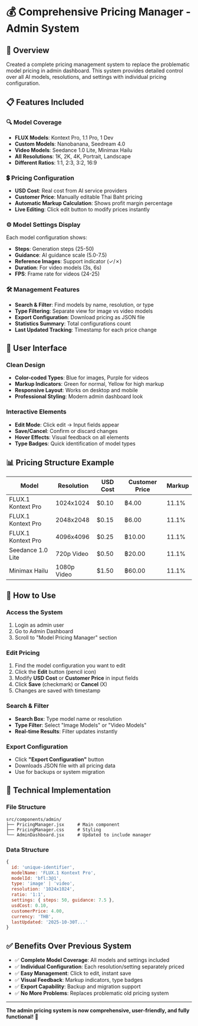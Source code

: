 # 💰 **Comprehensive Pricing Manager - Admin System**

## 🎯 **Overview**
Created a complete pricing management system to replace the problematic model pricing in admin dashboard. This system provides detailed control over all AI models, resolutions, and settings with individual pricing configuration.

## 📋 **Features Included**

### **🔍 Model Coverage**
- **FLUX Models**: Kontext Pro, 1.1 Pro, 1 Dev
- **Custom Models**: Nanobanana, Seedream 4.0
- **Video Models**: Seedance 1.0 Lite, Minimax Hailu
- **All Resolutions**: 1K, 2K, 4K, Portrait, Landscape
- **Different Ratios**: 1:1, 2:3, 3:2, 16:9

### **💲 Pricing Configuration**
- **USD Cost**: Real cost from AI service providers
- **Customer Price**: Manually editable Thai Baht pricing
- **Automatic Markup Calculation**: Shows profit margin percentage
- **Live Editing**: Click edit button to modify prices instantly

### **⚙️ Model Settings Display**
Each model configuration shows:
- **Steps**: Generation steps (25-50)
- **Guidance**: AI guidance scale (5.0-7.5)
- **Reference Images**: Support indicator (✓/✗)
- **Duration**: For video models (3s, 6s)
- **FPS**: Frame rate for videos (24-25)

### **🛠️ Management Features**
- **Search & Filter**: Find models by name, resolution, or type
- **Type Filtering**: Separate view for image vs video models
- **Export Configuration**: Download pricing as JSON file
- **Statistics Summary**: Total configurations count
- **Last Updated Tracking**: Timestamp for each price change

## 🎨 **User Interface**

### **Clean Design**
- **Color-coded Types**: Blue for images, Purple for videos
- **Markup Indicators**: Green for normal, Yellow for high markup
- **Responsive Layout**: Works on desktop and mobile
- **Professional Styling**: Modern admin dashboard look

### **Interactive Elements**
- **Edit Mode**: Click edit → Input fields appear
- **Save/Cancel**: Confirm or discard changes
- **Hover Effects**: Visual feedback on all elements
- **Type Badges**: Quick identification of model types

## 📊 **Pricing Structure Example**

| Model | Resolution | USD Cost | Customer Price | Markup |
|-------|------------|----------|----------------|---------|
| FLUX.1 Kontext Pro | 1024x1024 | $0.10 | ฿4.00 | 11.1% |
| FLUX.1 Kontext Pro | 2048x2048 | $0.15 | ฿6.00 | 11.1% |
| FLUX.1 Kontext Pro | 4096x4096 | $0.25 | ฿10.00 | 11.1% |
| Seedance 1.0 Lite | 720p Video | $0.50 | ฿20.00 | 11.1% |
| Minimax Hailu | 1080p Video | $1.50 | ฿60.00 | 11.1% |

## 🚀 **How to Use**

### **Access the System**
1. Login as admin user
2. Go to Admin Dashboard
3. Scroll to "Model Pricing Manager" section

### **Edit Pricing**
1. Find the model configuration you want to edit
2. Click the **Edit** button (pencil icon)
3. Modify **USD Cost** or **Customer Price** in input fields
4. Click **Save** (checkmark) or **Cancel** (X)
5. Changes are saved with timestamp

### **Search & Filter**
- **Search Box**: Type model name or resolution
- **Type Filter**: Select "Image Models" or "Video Models"
- **Real-time Results**: Filter updates instantly

### **Export Configuration**
- Click **"Export Configuration"** button
- Downloads JSON file with all pricing data
- Use for backups or system migration

## 🔧 **Technical Implementation**

### **File Structure**
```
src/components/admin/
├── PricingManager.jsx     # Main component
├── PricingManager.css     # Styling
└── AdminDashboard.jsx     # Updated to include manager
```

### **Data Structure**
```javascript
{
  id: 'unique-identifier',
  modelName: 'FLUX.1 Kontext Pro',
  modelId: 'bfl:3@1',
  type: 'image' | 'video',
  resolution: '1024x1024',
  ratio: '1:1',
  settings: { steps: 50, guidance: 7.5 },
  usdCost: 0.10,
  customerPrice: 4.00,
  currency: 'THB',
  lastUpdated: '2025-10-30T...'
}
```

## ✅ **Benefits Over Previous System**
- ✅ **Complete Model Coverage**: All models and settings included
- ✅ **Individual Configuration**: Each resolution/setting separately priced
- ✅ **Easy Management**: Click to edit, instant save
- ✅ **Visual Feedback**: Markup indicators, type badges
- ✅ **Export Capability**: Backup and migration support
- ✅ **No More Problems**: Replaces problematic old pricing system

---
**The admin pricing system is now comprehensive, user-friendly, and fully functional!** 🎉